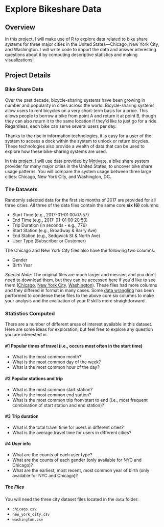 # Explore Bikeshare Data

## Overview
In this project, I will make use of R to explore data related to bike share systems for three major cities in the United States—Chicago, New York City, and Washington. I will write code to import the data and answer interesting questions about it by computing descriptive statistics and making visualizations!

## Project Details

### Bike Share Data
Over the past decade, bicycle-sharing systems have been growing in number and popularity in cities across the world. Bicycle-sharing systems allow users to rent bicycles on a very short-term basis for a price. This allows people to borrow a bike from point A and return it at point B, though they can also return it to the same location if they'd like to just go for a ride. Regardless, each bike can serve several users per day.

Thanks to the rise in information technologies, it is easy for a user of the system to access a dock within the system to unlock or return bicycles. These technologies also provide a wealth of data that can be used to explore how these bike-sharing systems are used.

In this project, I will use data provided by [Motivate](https://motivateco.com/), a bike share system provider for many major cities in the United States, to uncover bike share usage patterns. You will compare the system usage between three large cities: Chicago, New York City, and Washington, DC.

### The Datasets
Randomly selected data for the first six months of 2017 are provided for all three cities. All three of the data files contain the same core __six (6)__ columns:
- Start Time (e.g., 2017-01-01 00:07:57)
- End Time (e.g., 2017-01-01 00:20:53)
- Trip Duration (in seconds - e.g., 776)
- Start Station (e.g., Broadway & Barry Ave)
- End Station (e.g., Sedgwick St & North Ave)
- User Type (Subscriber or Customer)

The Chicago and New York City files also have the following two columns:
- Gender
- Birth Year

_Special Note:_ The original files are much larger and messier, and you don't need to download them, but they can be accessed here if you'd like to see them ([Chicago](https://www.divvybikes.com/system-data), [New York City](https://www.citibikenyc.com/system-data), [Washington](https://www.capitalbikeshare.com/system-data)). These files had more columns and they differed in format in many cases. Some [data wrangling](https://en.wikipedia.org/wiki/Data_wrangling) has been performed to condense these files to the above core six columns to make your analysis and the evaluation of your R skills more straightforward.

### Statistics Computed
There are a number of different areas of interest available in this dataset. Here are some ideas for exploration, but feel free to explore any question you are interested in.

#### __#1 Popular times of travel__ (i.e., occurs most often in the start time)
- What is the most common month?
- What is the most common day of the week?
- What is the most common hour of the day?

#### __#2 Popular stations and trip__
- What is the most common start station?
- What is the most common end station?
- What is the most common trip from start to end (i.e., most frequent combination of start station and end station)?

#### __#3 Trip duration__
- What is the total travel time for users in different cities?
- What is the average travel time for users in different cities?

#### __#4 User info__
- What are the counts of each user type?
- What are the counts of each gender (only available for NYC and Chicago)?
- What are the earliest, most recent, most common year of birth (only available for NYC and Chicago)?

##### The Files
You will need the three city dataset files located in the `data` folder:
- `chicago.csv`
- `new_york_city.csv`
- `washington.csv`
